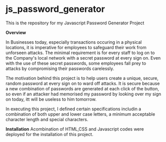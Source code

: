 # js_password_generator
This is the repository for my Javascript Password Generator Project

**Overview**

In Businesses today, especially transactions occuring in a physical locations, it is imperative for employees to safeguard their work from unforseen attacks. The minimal requirement is for every staff to log on to the Company's local network with a secret password at every sign on. Even with the use of these secret passwords, some employees fall prey to attacks by compromising their passwords carelessly.

The motivation behind this project is to help users create a unique, secure, random password at every sign on to ward off attacks. It is secure because a new combination of passwords are generated at each click of the button, so even if an attacker had memorised my password by looking over my sign on today, itt will be useless to him tomorrow.

In executing this project, I defined certain specifications includin a combination of both upper and lower case letters, a minimum acceptable character length and special characters.

**Installation**
Acombination of HTML,CSS and Javascript codes were deployed for the installation of this project.

